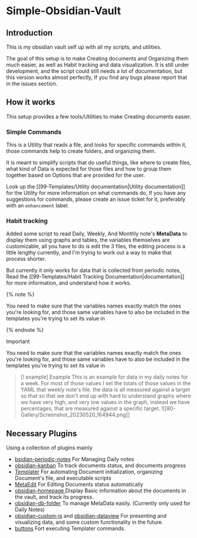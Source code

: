 # Simple-Obsidian-Vault

## Introduction

This is my obsidian vault self up with all my scripts, and utilities. 

The goal of this setup is to make Creating documents and Organizing them much easier, as well as Habit tracking and data visualization.
It is still under development, and the script could still needs a lot of documentation, but this version works almost perfectly, If you find any bugs please report that in the issues section.

## How it works
This setup provides a few tools/Utilities to make Creating documents easier. 

### Simple Commands

This is a Utility that reads a file, and looks for specific commands within it, those commands help to create folders, and organizing them.

It is meant to simplify scripts that do useful things, like where to create files, what kind of Data is expected for those files and how to group them together based on Options that are provided for the user.

Look up the [[99-Templates/Utility documentation|Utility documentation]] for the Utility for more information on what commands do, If you have any suggestions for commands, please create an issue ticket for it, preferably with an `enhancement` label.

### Habit tracking

Added some script to read Daily, Weekly, And Monthly note's **MetaData** to display them using graphs and tables, the variables themselves are customizable, all you have to do is edit the 3 files, the editing process is a little lengthy currently, and I'm trying to work out a way to make that process shorter.

But currently it only works for data that is collected from periodic notes, Read the [[99-Templates/Habit Tracking Documentation|documentation]] for more information, and understand how it works.

{% note %}

You need to make sure that the variables names exactly match the ones you're looking for, and those same variables have to also be included in the templates you're trying to set its value in 

{% endnote %}

>[!important] 
> You need to make sure that the variables names exactly match the ones you're looking for, and those same variables have to also be included in the templates you're trying to set its value in 


>[! example] Example
> This is an example for data in my daily notes for a week. 
> For most of those values I set the totals of those values in the YAML that weekly note's file. 
> the data is all measured against a target so that so that we don't end up with hard to understand graphs where we have very high, and very low values in the graph, instead we have percentages, that are measured against a specific target.
> ![[80-Gallery/Screenshot_20230520_164944.png]]
## Necessary Plugins
Using a collection of plugins mainly
- [bsidian-periodic-notes](https://github.com/liamcain/obsidian-periodic-notes)
	For Managing Daily notes
- [obsidian-kanban](https://github.com/mgmeyers/obsidian-kanban)
	To track documents status, and documents progress
- [Templater](https://github.com/SilentVoid13/Templater)
	For automating Document initialization, organizing Document's file, and executable scripts
- [MetaEdit](https://github.com/chhoumann/MetaEdit)
	For Editing Documents status automatically
- [obsidian-homepage ](https://github.com/mirnovov/obsidian-homepage)
	Display Basic information about the documents in the vault, and track its progress.
- [obsidian-db-folder](https://github.com/RafaelGB/obsidian-db-folder)
	To manage MetaData easily.  (Currently only used for Daily Notes)
- [obsidian-custom-js](https://github.com/saml-dev/obsidian-custom-js) and [obsidian-dataview](https://github.com/blacksmithgu/obsidian-dataview)
	For presenting and visualizing data, and some custom functionality in the future.
- [buttons](https://github.com/shabegom/buttons)
	Fort executing Templater  commands.

